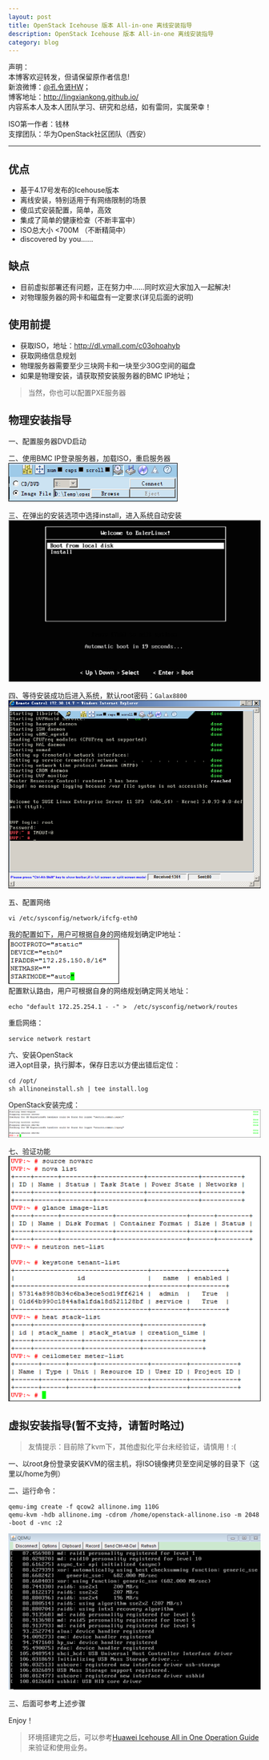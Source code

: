```yaml
---
layout: post
title: OpenStack Icehouse 版本 All-in-one 离线安装指导
description: OpenStack Icehouse 版本 All-in-one 离线安装指导
category: blog
---
```


声明：  
本博客欢迎转发，但请保留原作者信息!  
新浪微博：[@孔令贤HW](http://weibo.com/lingxiankong)；   
博客地址：<http://lingxiankong.github.io/>  
内容系本人及本人团队学习、研究和总结，如有雷同，实属荣幸！

ISO第一作者：钱林  
支撑团队：华为OpenStack社区团队（西安）

----------

## 优点
* 基于4.17号发布的Icehouse版本
* 离线安装，特别适用于有网络限制的场景
* 傻瓜式安装配置，简单，高效
* 集成了简单的健康检查（不断丰富中）
* ISO总大小 <700M （不断精简中）
* discovered by you……

## 缺点
* 目前虚拟部署还有问题，正在努力中……同时欢迎大家加入一起解决!
* 对物理服务器的网卡和磁盘有一定要求(详见后面的说明)

## 使用前提
* 获取ISO，地址：<http://dl.vmall.com/c03ohoahyb>
* 获取网络信息规划
* 物理服务器需要至少三块网卡和一块至少30G空间的磁盘
* 如果是物理安装，请获取预安装服务器的BMC IP地址；

> 当然，你也可以配置PXE服务器

## 物理安装指导
一、配置服务器DVD启动  

二、使用BMC IP登录服务器，加载ISO，重启服务器  
![](/images/2014-04-29-openstack-icehouse-allinone/1.png)

三、在弹出的安装选项中选择install，进入系统自动安装  
![](/images/2014-04-29-openstack-icehouse-allinone/6.png)

四、等待安装成功后进入系统，默认root密码：`Galax8800`  
![](/images/2014-04-29-openstack-icehouse-allinone/2.png)

五、配置网络

    vi /etc/sysconfig/network/ifcfg-eth0

我的配置如下，用户可根据自身的网络规划确定IP地址：  
![](/images/2014-04-29-openstack-icehouse-allinone/3.png)  
配置默认路由，用户可根据自身的网络规划确定网关地址：  

    echo "default 172.25.254.1 - -" >  /etc/sysconfig/network/routes

重启网络：  

    service network restart

六、安装OpenStack  
进入opt目录，执行脚本，保存日志以方便出错后定位：  

    cd /opt/
    sh allinoneinstall.sh | tee install.log

OpenStack安装完成：  
![](/images/2014-04-29-openstack-icehouse-allinone/4.png)  

七、验证功能  
![](/images/2014-04-29-openstack-icehouse-allinone/5.png)   

## 虚拟安装指导(暂不支持，请暂时略过)

> 友情提示：目前除了kvm下，其他虚拟化平台未经验证，请慎用！:(

一、以root身份登录安装KVM的宿主机，将ISO镜像拷贝至空间足够的目录下（这里以/home为例）

二、运行命令：  

    qemu-img create -f qcow2 allinone.img 110G
    qemu-kvm -hdb allinone.img -cdrom /home/openstack-allinone.iso -m 2048 -boot d -vnc :2
    
![](/images/2014-04-29-openstack-icehouse-allinone/7.png)

三、后面可参考上述步骤

Enjoy！

> 环境搭建完之后，可以参考[Huawei Icehouse All in One Operation Guide](http://lingxiankong.github.io/blog/2014/05/12/huawei-allinone-operation-guide/)来验证和使用业务。